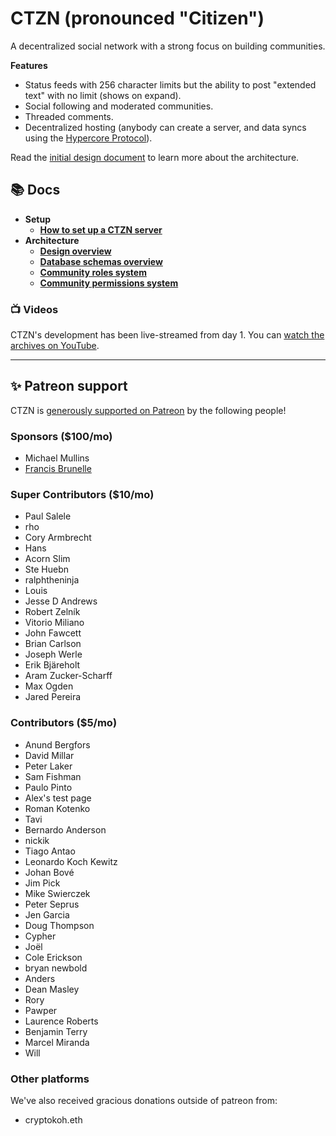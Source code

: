 # CTZN (pronounced "Citizen")

A decentralized social network with a strong focus on building communities.

**Features**

- Status feeds with 256 character limits but the ability to post "extended text" with no limit (shows on expand).
- Social following and moderated communities.
- Threaded comments.
- Decentralized hosting (anybody can create a server, and data syncs using the [Hypercore Protocol](https://hypercore-protocol.org)).

Read the [initial design document](./docs/design.md) to learn more about the architecture.

## 📚 Docs

- **Setup**
    - [**How to set up a CTZN server**](./docs/setting-up-a-server.md)
- **Architecture**
    - [**Design overview**](./docs/design.md)
    - [**Database schemas overview**](./docs/schemas.md)
    - [**Community roles system**](./docs/community-roles.md)
    - [**Community permissions system**](./docs/permissions.md)

### 📺 Videos

CTZN's development has been live-streamed from day 1. You can [watch the archives on YouTube](https://www.youtube.com/channel/UCSkcL4my2wgDRFvjQOJzrlg).

----

## ✨ Patreon support

CTZN is [generously supported on Patreon](https://www.patreon.com/paul_maf_and_andrew) by the following people!

### Sponsors ($100/mo)

- Michael Mullins
- [Francis Brunelle](https://twitter.com/frabrunelle)

### Super Contributors ($10/mo)

- Paul Salele
- rho 
- Cory Armbrecht
- Hans
- Acorn Slim
- Ste Huebn
- ralphtheninja
- Louis
- Jesse D Andrews
- Robert Zelník
- Vitorio Miliano
- John Fawcett
- Brian Carlson
- Joseph Werle
- Erik Bjäreholt
- Aram Zucker-Scharff
- Max Ogden
- Jared Pereira

### Contributors ($5/mo)

- Anund Bergfors
- David Millar
- Peter Laker
- Sam Fishman
- Paulo Pinto
- Alex's test page
- Roman Kotenko
- Tavi
- Bernardo Anderson
- nickik
- Tiago Antao
- Leonardo Koch Kewitz
- Johan Bové
- Jim Pick
- Mike Swierczek
- Peter Seprus
- Jen Garcia
- Doug Thompson
- Cypher
- Joël 
- Cole Erickson
- bryan newbold
- Anders 
- Dean Masley
- Rory
- Pawper
- Laurence Roberts
- Benjamin Terry
- Marcel Miranda
- Will 

### Other platforms

We've also received gracious donations outside of patreon from:

- cryptokoh.eth